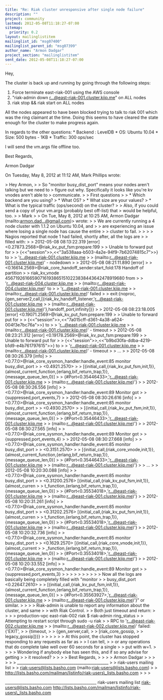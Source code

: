 ```yaml
---
title: "Re: Riak cluster unresponsive after single node failure"
description: ""
project: community
lastmod: 2012-05-08T11:18:27-07:00
sitemap:
  priority: 0.2
layout: mailinglistitem
mailinglist_id: "msg07400"
mailinglist_parent_id: "msg07399"
author_name: "Armon Dadgar"
project_section: "mailinglistitem"
sent_date: 2012-05-08T11:18:27-07:00
---
```



Hey,

The cluster is back up and running by going through the following steps:
 1) Force terminate east-riak-001 using the AWS console
 2) "riak-admin down r...@east-riak-001.cluster.kiip.me" on ALL nodes
 3) riak stop && riak start on ALL nodes

All the nodes appeared to have been blocked trying to talk to riak 001 which was
the ring claimant at the time. Doing this seems to have cleared the state 
enough for
the cluster to make progress again.

In regards to the other questions:
 \* Backend : LevelDB
 \* OS: Ubuntu 10.04
 \* Size: 500 bytes - 1KB
 \* Traffic: 300 ops/sec

I will send the vm.args file offline too.

Best Regards,

Armon Dadgar


On Tuesday, May 8, 2012 at 11:12 AM, Mark Phillips wrote:

&gt; Hey Armon, 
&gt; 
&gt; So "monitor busy\_dist\_port" means your nodes aren't talking but we need to 
&gt; figure out why. Specifically it looks like you're kv vnodes aren't able to 
&gt; communicate.
&gt; 
&gt; First questions
&gt; 
&gt; \* Which backend are you using? 
&gt; \* What OS?
&gt; \* What size are your values?
&gt; \* What is the typical traffic (ops/second) on the cluster?
&gt; 
&gt; Also, if you could send a copy of your vm.args (probably best off-list) that 
&gt; would be helpful, too. 
&gt; 
&gt; Mark 
&gt; 
&gt; On Tue, May 8, 2012 at 10:25 AM, Armon Dadgar  (mailto:armon.dad...@gmail.com)&gt; wrote:
&gt; &gt; We are currently running a 4 node cluster with 1.1.2 on Ubuntu 10.04, and 
&gt; &gt; are experiencing an issue where losing a single node has cause the entire
&gt; &gt; cluster to fail.
&gt; &gt; 
&gt; &gt; Nagios reported that node 1 had failed, shortly after, all the logs are 
&gt; &gt; filled with: 
&gt; &gt; 2012-05-08 08:13:22.319 [error] &lt;0.27873.2568&gt;@riak\_kv\_put\_fsm:prepare:199 
&gt; &gt; Unable to forward put for 
&gt; &gt; {&lt;&lt;"session"&gt;&gt;,&lt;&lt;"3a538aaa-b503-4a2e-94f9-7b62074815c7"&gt;&gt;} to 
&gt; &gt; 'r...@east-riak-001.cluster.kiip.me 
&gt; &gt; (mailto:r...@east-riak-001.cluster.kiip.me)' - nodedown
&gt; &gt; 2012-05-08 08:21:11.890 [error] 
&gt; &gt; &lt;0.16614.2569&gt;@riak\_core\_handoff\_sender:start\_fold:178 Handoff of partition 
&gt; &gt; riak\_kv\_vnode 456719261665907161938651510223838443642478919680 from 
&gt; &gt; 'r...@east-riak-004.cluster.kiip.me 
&gt; &gt; (mailto:r...@east-riak-004.cluster.kiip.me)' to 
&gt; &gt; 'r...@east-riak-001.cluster.kiip.me 
&gt; &gt; (mailto:r...@east-riak-001.cluster.kiip.me)' failed 
&gt; &gt; exit:{noproc,{gen\_server2,call,[{riak\_kv\_handoff\_listener,'r...@east-riak-001.cluster.kiip.me
&gt; &gt; (mailto:r...@east-riak-001.cluster.kiip.me)'},handoff\_port,infinity]}}
&gt; &gt; 2012-05-08 08:23:18.005 [error] &lt;0.19071.2569&gt;@riak\_kv\_put\_fsm:prepare:199 
&gt; &gt; Unable to forward put for 
&gt; &gt; {&lt;&lt;"session"&gt;&gt;,&lt;&lt;"7a015cff-d361-4a38-a624-004f3e7bc76a"&gt;&gt;} to 
&gt; &gt; 'r...@east-riak-001.cluster.kiip.me 
&gt; &gt; (mailto:r...@east-riak-001.cluster.kiip.me)' - timeout
&gt; &gt; 2012-05-08 08:23:21.312 [error] &lt;0.19178.2569&gt;@riak\_kv\_put\_fsm:prepare:199 
&gt; &gt; Unable to forward put for 
&gt; &gt; {&lt;&lt;"session"&gt;&gt;,&lt;&lt;"b9bd30fa-ddba-4219-b1d9-e4b761797615"&gt;&gt;} to 
&gt; &gt; 'r...@east-riak-001.cluster.kiip.me 
&gt; &gt; (mailto:r...@east-riak-001.cluster.kiip.me)' - timeout
&gt; &gt; ...
&gt; &gt; 2012-05-08 08:30:26.379 [info] 
&gt; &gt; &lt;0.77.0&gt;@riak\_core\_sysmon\_handler:handle\_event:85 monitor busy\_dist\_port 
&gt; &gt; &lt;0.4921.2570&gt; 
&gt; &gt; [{initial\_call,{riak\_kv\_put\_fsm,init,1}},{almost\_current\_function,{erlang,bif\_return\_trap,1}},{message\_queue\_len,0}]
&gt; &gt; {#Port&lt;0.35446433&gt;,'r...@east-riak-001.cluster.kiip.me 
&gt; &gt; (mailto:r...@east-riak-001.cluster.kiip.me)'}
&gt; &gt; 2012-05-08 08:30:26.556 [info] 
&gt; &gt; &lt;0.77.0&gt;@riak\_core\_sysmon\_handler:handle\_event:89 Monitor got 
&gt; &gt; {suppressed,port\_events,7}
&gt; &gt; 2012-05-08 08:30:26.616 [info] 
&gt; &gt; &lt;0.77.0&gt;@riak\_core\_sysmon\_handler:handle\_event:85 monitor busy\_dist\_port 
&gt; &gt; &lt;0.4930.2570&gt; 
&gt; &gt; [{initial\_call,{riak\_kv\_put\_fsm,init,1}},{almost\_current\_function,{erlang,bif\_return\_trap,1}},{message\_queue\_len,0}]
&gt; &gt; {#Port&lt;0.35446433&gt;,'r...@east-riak-001.cluster.kiip.me 
&gt; &gt; (mailto:r...@east-riak-001.cluster.kiip.me)'}
&gt; &gt; 2012-05-08 08:30:27.565 [info] 
&gt; &gt; &lt;0.77.0&gt;@riak\_core\_sysmon\_handler:handle\_event:89 Monitor got 
&gt; &gt; {suppressed,port\_events,4}
&gt; &gt; 2012-05-08 08:30:27.668 [info] 
&gt; &gt; &lt;0.77.0&gt;@riak\_core\_sysmon\_handler:handle\_event:85 monitor busy\_dist\_port 
&gt; &gt; &lt;0.3151.2570&gt; 
&gt; &gt; [{initial\_call,{riak\_core\_vnode,init,1}},{almost\_current\_function,{erlang,bif\_return\_trap,1}},{message\_queue\_len,0}]
&gt; &gt; {#Port&lt;0.35446433&gt;,'r...@east-riak-001.cluster.kiip.me 
&gt; &gt; (mailto:r...@east-riak-001.cluster.kiip.me)'}
&gt; &gt; ...
&gt; &gt; 2012-05-08 10:20:30.088 [info] 
&gt; &gt; &lt;0.77.0&gt;@riak\_core\_sysmon\_handler:handle\_event:85 monitor busy\_dist\_port 
&gt; &gt; &lt;0.31200.2576&gt; [{initial\_call,{riak\_kv\_put\_fsm,init,1}},{almost\_curren
&gt; &gt; t\_function,{erlang,bif\_return\_trap,1}},{message\_queue\_len,0}] 
&gt; &gt; {#Port&lt;0.35534018&gt;,'r...@east-riak-001.cluster.kiip.me 
&gt; &gt; (mailto:r...@east-riak-001.cluster.kiip.me)'}
&gt; &gt; 2012-05-08 10:20:31.261 [info] 
&gt; &gt; &lt;0.77.0&gt;@riak\_core\_sysmon\_handler:handle\_event:85 monitor busy\_dist\_port 
&gt; &gt; &lt;0.31202.2576&gt; [{initial\_call,{riak\_kv\_put\_fsm,init,1}},{almost\_curren
&gt; &gt; t\_function,{erlang,bif\_return\_trap,1}},{message\_queue\_len,0}] 
&gt; &gt; {#Port&lt;0.35534018&gt;,'r...@east-riak-001.cluster.kiip.me 
&gt; &gt; (mailto:r...@east-riak-001.cluster.kiip.me)'}
&gt; &gt; 2012-05-08 10:20:32.736 [info] 
&gt; &gt; &lt;0.77.0&gt;@riak\_core\_sysmon\_handler:handle\_event:85 monitor busy\_dist\_port 
&gt; &gt; &lt;0.1629.2570&gt; [{initial\_call,{riak\_core\_vnode,init,1}},{almost\_current
&gt; &gt; \_function,{erlang,bif\_return\_trap,1}},{message\_queue\_len,0}] 
&gt; &gt; {#Port&lt;0.35534018&gt;,'r...@east-riak-001.cluster.kiip.me 
&gt; &gt; (mailto:r...@east-riak-001.cluster.kiip.me)'}
&gt; &gt; 2012-05-08 10:20:33.552 [info] 
&gt; &gt; &lt;0.77.0&gt;@riak\_core\_sysmon\_handler:handle\_event:89 Monitor got 
&gt; &gt; {suppressed,port\_events,3}
&gt; &gt; 
&gt; &gt; 
&gt; &gt; 
&gt; &gt; 
&gt; &gt; Now all the logs are basically being completely filled with "monitor 
&gt; &gt; busy\_dist\_port &lt;0.22647.2610&gt; 
&gt; &gt; [{initial\_call,{riak\_kv\_put\_fsm,init,1}},{almost\_current\_function,{erlang,bif\_return\_trap,1}},{message\_queue\_len,0}]
&gt; &gt; {#Port&lt;0.35563927&gt;,'r...@east-riak-001.cluster.kiip.me 
&gt; &gt; (mailto:r...@east-riak-001.cluster.kiip.me)'}" or similar. 
&gt; &gt; 
&gt; &gt; Riak-admin is unable to report any information about the cluster, and same 
&gt; &gt; with Riak Control.
&gt; &gt; Both just timeout and return:
&gt; &gt; 
&gt; &gt; production-vpc east-riak-002 riak $ riak-admin ring\_status 
&gt; &gt; Attempting to restart script through sudo -u riak
&gt; &gt; RPC to 'r...@east-riak-002.cluster.kiip.me 
&gt; &gt; (mailto:r...@east-riak-002.cluster.kiip.me)' failed: {'EXIT',
&gt; &gt; {timeout,
&gt; &gt; {gen\_server,call,
&gt; &gt; [riak\_core\_gossip,
&gt; &gt; legacy\_gossip]}}}
&gt; &gt; 
&gt; &gt; 
&gt; &gt; At this point, the cluster has stopped responding to any requests as far as 
&gt; &gt; I can tell,
&gt; &gt; or any operations that do complete take well over 60 seconds for a single 
&gt; &gt; put with w=1.
&gt; &gt; 
&gt; &gt; Wondering if anybody else has seen this, and if so any advise for getting 
&gt; &gt; it resolved?
&gt; &gt; 
&gt; &gt; Best Regards,
&gt; &gt; 
&gt; &gt; Armon Dadgar
&gt; &gt; 
&gt; &gt; 
&gt; &gt; \_\_\_\_\_\_\_\_\_\_\_\_\_\_\_\_\_\_\_\_\_\_\_\_\_\_\_\_\_\_\_\_\_\_\_\_\_\_\_\_\_\_\_\_\_\_\_
&gt; &gt; riak-users mailing list
&gt; &gt; riak-users@lists.basho.com (mailto:riak-users@lists.basho.com)
&gt; &gt; http://lists.basho.com/mailman/listinfo/riak-users\_lists.basho.com
&gt; &gt; 
&gt; 

\_\_\_\_\_\_\_\_\_\_\_\_\_\_\_\_\_\_\_\_\_\_\_\_\_\_\_\_\_\_\_\_\_\_\_\_\_\_\_\_\_\_\_\_\_\_\_
riak-users mailing list
riak-users@lists.basho.com
http://lists.basho.com/mailman/listinfo/riak-users\_lists.basho.com

